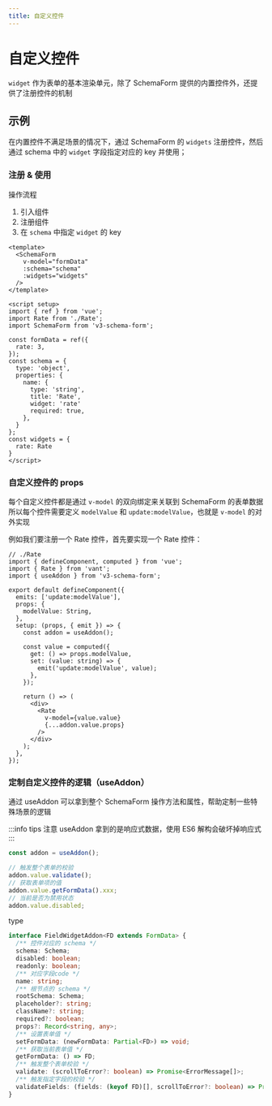 ```yaml
---
title: 自定义控件
---
```


# 自定义控件

`widget` 作为表单的基本渲染单元，除了 SchemaForm 提供的内置控件外，还提供了注册控件的机制

## 示例

在内置控件不满足场景的情况下，通过 SchemaForm 的 `widgets` 注册控件，然后通过 schema 中的 `widget` 字段指定对应的 key 并使用；

### 注册 & 使用

操作流程

1. 引入组件
2. 注册组件
3. 在 `schema` 中指定 `widget` 的 key

```vue 5
<template>
  <SchemaForm
    v-model="formData"
    :schema="schema"
    :widgets="widgets"
  />
</template>

<script setup>
import { ref } from 'vue';
import Rate from './Rate';
import SchemaForm from 'v3-schema-form';

const formData = ref({
  rate: 3,
});
const schema = {
  type: 'object',
  properties: {
    name: {
      type: 'string',
      title: 'Rate',
      widget: 'rate'
      required: true,
    },
  }
};
const widgets = {
  rate: Rate
}
</script>
```

### 自定义控件的 props

每个自定义控件都是通过 `v-model` 的双向绑定来关联到 SchemaForm 的表单数据
所以每个控件需要定义 `modelValue` 和 `update:modelValue`，也就是 `v-model` 的对外实现

例如我们要注册一个 Rate 控件，首先要实现一个 Rate 控件：

```tsx
// ./Rate
import { defineComponent, computed } from 'vue';
import { Rate } from 'vant';
import { useAddon } from 'v3-schema-form';

export default defineComponent({
  emits: ['update:modelValue'],
  props: {
    modelValue: String,
  },
  setup: (props, { emit }) => {
    const addon = useAddon();

    const value = computed({
      get: () => props.modelValue,
      set: (value: string) => {
        emit('update:modelValue', value);
      },
    });

    return () => (
      <div>
        <Rate
          v-model={value.value}
          {...addon.value.props}
        />
      </div>
    );
  },
});
```

### 定制自定义控件的逻辑（useAddon）

通过 useAddon 可以拿到整个 SchemaForm 操作方法和属性，帮助定制一些特殊场景的逻辑

:::info tips
注意 useAddon 拿到的是响应式数据，使用 ES6 解构会破坏掉响应式
:::

```js
const addon = useAddon();

// 触发整个表单的校验
addon.value.validate();
// 获取表单项的值
addon.value.getFormData().xxx;
// 当前是否为禁用状态
addon.value.disabled;
```

type

```ts
interface FieldWidgetAddon<FD extends FormData> {
  /** 控件对应的 schema */
  schema: Schema;
  disabled: boolean;
  readonly: boolean;
  /** 对应字段code */
  name: string;
  /** 根节点的 schema */
  rootSchema: Schema;
  placeholder?: string;
  className?: string;
  required?: boolean;
  props?: Record<string, any>;
  /** 设置表单值 */
  setFormData: (newFormData: Partial<FD>) => void;
  /** 获取当前表单值 */
  getFormData: () => FD;
  /** 触发整个表单校验 */
  validate: (scrollToError?: boolean) => Promise<ErrorMessage[]>;
  /** 触发指定字段的校验 */
  validateFields: (fields: (keyof FD)[], scrollToError?: boolean) => Promise<ErrorMessage[]>;
}
```
